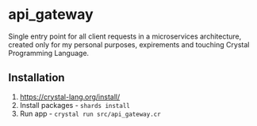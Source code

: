 # api_gateway

Single entry point for all client requests in a microservices architecture, created only for my personal purposes, expirements and touching Crystal Programming Language.

## Installation

1. https://crystal-lang.org/install/
2. Install packages - `shards install`
3. Run app - `crystal run src/api_gateway.cr`
